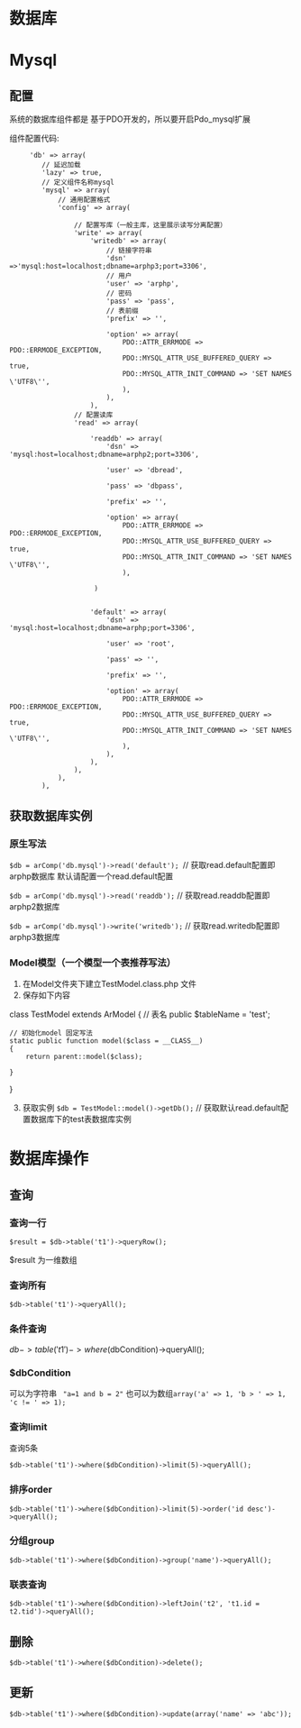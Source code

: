 # 数据库


# Mysql


## 配置


系统的数据库组件都是 基于PDO开发的，所以要开启Pdo_mysql扩展



组件配置代码:


         'db' => array(
            // 延迟加载
            'lazy' => true,
            // 定义组件名称mysql
            'mysql' => array(
                // 通用配置格式
                'config' => array(
                
                    // 配置写库（一般主库，这里展示读写分离配置）
                    'write' => array(
                        'writedb' => array(
                            // 链接字符串
                            'dsn' =>'mysql:host=localhost;dbname=arphp3;port=3306',
                            // 用户
                            'user' => 'arphp',
                            // 密码
                            'pass' => 'pass',
                            // 表前缀
                            'prefix' => '',

                            'option' => array(
                                PDO::ATTR_ERRMODE => PDO::ERRMODE_EXCEPTION,
                                PDO::MYSQL_ATTR_USE_BUFFERED_QUERY => true,
                                PDO::MYSQL_ATTR_INIT_COMMAND => 'SET NAMES \'UTF8\'',
                                ),
                            ),
                        ),
                    // 配置读库
                    'read' => array(
                      
                        'readdb' => array(
                            'dsn' => 'mysql:host=localhost;dbname=arphp2;port=3306',

                            'user' => 'dbread',

                            'pass' => 'dbpass',

                            'prefix' => '',

                            'option' => array(
                                PDO::ATTR_ERRMODE => PDO::ERRMODE_EXCEPTION,
                                PDO::MYSQL_ATTR_USE_BUFFERED_QUERY => true,
                                PDO::MYSQL_ATTR_INIT_COMMAND => 'SET NAMES \'UTF8\'',
                                ),
                        
                         )    
                    
                    
                        'default' => array(
                            'dsn' => 'mysql:host=localhost;dbname=arphp;port=3306',

                            'user' => 'root',

                            'pass' => '',

                            'prefix' => '',

                            'option' => array(
                                PDO::ATTR_ERRMODE => PDO::ERRMODE_EXCEPTION,
                                PDO::MYSQL_ATTR_USE_BUFFERED_QUERY => true,
                                PDO::MYSQL_ATTR_INIT_COMMAND => 'SET NAMES \'UTF8\'',
                                ),
                            ),
                        ),
                    ),
                ),
            ),


## 获取数据库实例

### 原生写法


```$db = arComp('db.mysql')->read('default'); ```// 获取read.default配置即arphp数据库 默认请配置一个read.default配置

```$db = arComp('db.mysql')->read('readdb');``` // 获取read.readdb配置即arphp2数据库

```$db = arComp('db.mysql')->write('writedb');``` // 获取read.writedb配置即arphp3数据库



### Model模型（一个模型一个表推荐写法）

1. 在Model文件夹下建立TestModel.class.php 文件
2. 保存如下内容

class TestModel extends ArModel
{
    // 表名
    public $tableName = 'test';

    // 初始化model 固定写法
    static public function model($class = __CLASS__)
    {
        return parent::model($class);

    }


}

3. 获取实例
```$db = TestModel::model()->getDb();``` // 获取默认read.default配置数据库下的test表数据库实例



# 数据库操作


## 查询


### 查询一行

```
$result = $db->table('t1')->queryRow();

```
$result 为一维数组

### 查询所有



```
$db->table('t1')->queryAll();

```


### 条件查询

$db->table('t1')->where($dbCondition)->queryAll();

### $dbCondition 


可以为字符串 ``` "a=1 and b = 2"```
也可以为数组``` array('a' => 1, 'b > ' => 1, 'c != ' => 1); ```



### 查询limit

查询5条

```
$db->table('t1')->where($dbCondition)->limit(5)->queryAll();
```



### 排序order

```
$db->table('t1')->where($dbCondition)->limit(5)->order('id desc')->queryAll();
```

### 分组group


```
$db->table('t1')->where($dbCondition)->group('name')->queryAll();
```


### 联表查询
```
$db->table('t1')->where($dbCondition)->leftJoin('t2', 't1.id = t2.tid')->queryAll();

```


## 删除

```
$db->table('t1')->where($dbCondition)->delete();

```


## 更新

```
$db->table('t1')->where($dbCondition)->update(array('name' => 'abc'));

```


